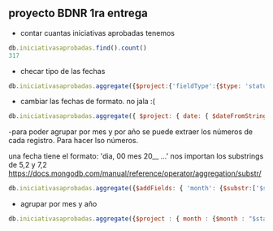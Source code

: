 ## proyecto BDNR 1ra entrega

- contar cuantas iniciativas aprobadas tenemos
```javascript
db.iniciativasaprobadas.find().count()
317
```

- checar tipo de las fechas

```javascript
db.iniciativasaprobadas.aggregate({$project:{'fieldType':{$type: 'status_date'}} })
```
- cambiar las fechas de formato. no jala :(

```javascript
db.iniciativasaprobadas.aggregate({ $project: { date: { $dateFromString: { dateString: '$status_date' } } } })
```
-para poder agrupar por mes y por año se puede extraer los números de cada registro. Para hacer lso números.

una fecha tiene el formato: 'dia, 00 mes 20__ ...'
nos importan los substrings de 5,2 y 7,2
https://docs.mongodb.com/manual/reference/operator/aggregation/substr/


```javascript
db.iniciativasaprobadas.aggregate({$addFields: { 'month': {$substr:['$status_date',5,2] } } },{$project: {'month':1}})
```

- agrupar por mes y año

```javascript
db.iniciativasaprobadas.aggregate({$project : { month : {$month : "$status_date"}, year : {$year :  "$status_date"} }})
```
